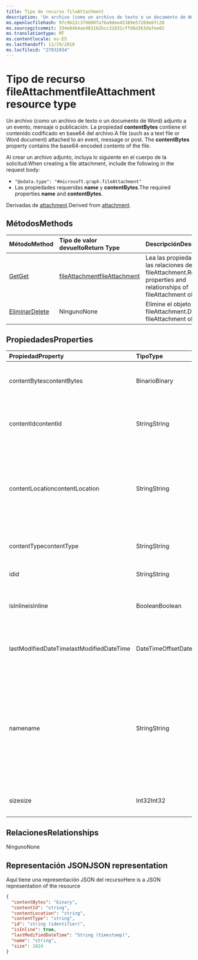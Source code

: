 ```yaml
---
title: Tipo de recurso fileAttachment
description: 'Un archivo (como un archivo de texto o un documento de Word) conectado a un evento, mensaje o post. El **contentBytes** '
ms.openlocfilehash: 97c9b22c379b00fa76a9dee45389e57269e6fc20
ms.sourcegitcommit: 334e84b4aed63162bcc31831cffd6d363dafee02
ms.translationtype: MT
ms.contentlocale: es-ES
ms.lasthandoff: 11/29/2018
ms.locfileid: "27032034"
---
```

# <a name="fileattachment-resource-type"></a><span data-ttu-id="3489e-104">Tipo de recurso fileAttachment</span><span class="sxs-lookup"><span data-stu-id="3489e-104">fileAttachment resource type</span></span>

<span data-ttu-id="3489e-p102">Un archivo (como un archivo de texto o un documento de Word) adjunto a un evento, mensaje o publicación. La propiedad **contentBytes** contiene el contenido codificado en base64 del archivo.</span><span class="sxs-lookup"><span data-stu-id="3489e-p102">A file (such as a text file or Word document) attached to an event, message or post. The  **contentBytes** property contains the base64-encoded contents of the file.</span></span>  

<span data-ttu-id="3489e-107">Al crear un archivo adjunto, incluya lo siguiente en el cuerpo de la solicitud:</span><span class="sxs-lookup"><span data-stu-id="3489e-107">When creating a file attachment, include the following in the request body:</span></span>

* `"@odata.type": "#microsoft.graph.fileAttachment"`
* <span data-ttu-id="3489e-108">Las propiedades requeridas **name** y **contentBytes**.</span><span class="sxs-lookup"><span data-stu-id="3489e-108">The required properties **name** and **contentBytes**.</span></span>

<span data-ttu-id="3489e-109">Derivadas de [attachment](attachment.md).</span><span class="sxs-lookup"><span data-stu-id="3489e-109">Derived from [attachment](attachment.md).</span></span>

## <a name="methods"></a><span data-ttu-id="3489e-110">Métodos</span><span class="sxs-lookup"><span data-stu-id="3489e-110">Methods</span></span>

| <span data-ttu-id="3489e-111">Método</span><span class="sxs-lookup"><span data-stu-id="3489e-111">Method</span></span>       | <span data-ttu-id="3489e-112">Tipo de valor devuelto</span><span class="sxs-lookup"><span data-stu-id="3489e-112">Return Type</span></span>  |<span data-ttu-id="3489e-113">Descripción</span><span class="sxs-lookup"><span data-stu-id="3489e-113">Description</span></span>|
|:---------------|:--------|:----------|
|[<span data-ttu-id="3489e-114">Get</span><span class="sxs-lookup"><span data-stu-id="3489e-114">Get</span></span>](../api/attachment-get.md) | [<span data-ttu-id="3489e-115">fileAttachment</span><span class="sxs-lookup"><span data-stu-id="3489e-115">fileAttachment</span></span>](fileattachment.md) |<span data-ttu-id="3489e-116">Lea las propiedades y las relaciones del objeto fileAttachment.</span><span class="sxs-lookup"><span data-stu-id="3489e-116">Read properties and relationships of fileAttachment object.</span></span>|
|[<span data-ttu-id="3489e-117">Eliminar</span><span class="sxs-lookup"><span data-stu-id="3489e-117">Delete</span></span>](../api/attachment-delete.md) | <span data-ttu-id="3489e-118">Ninguno</span><span class="sxs-lookup"><span data-stu-id="3489e-118">None</span></span> |<span data-ttu-id="3489e-119">Elimine el objeto fileAttachment.</span><span class="sxs-lookup"><span data-stu-id="3489e-119">Delete fileAttachment object.</span></span> |

## <a name="properties"></a><span data-ttu-id="3489e-120">Propiedades</span><span class="sxs-lookup"><span data-stu-id="3489e-120">Properties</span></span>
| <span data-ttu-id="3489e-121">Propiedad</span><span class="sxs-lookup"><span data-stu-id="3489e-121">Property</span></span>     | <span data-ttu-id="3489e-122">Tipo</span><span class="sxs-lookup"><span data-stu-id="3489e-122">Type</span></span>   |<span data-ttu-id="3489e-123">Descripción</span><span class="sxs-lookup"><span data-stu-id="3489e-123">Description</span></span>|
|:---------------|:--------|:----------|
|<span data-ttu-id="3489e-124">contentBytes</span><span class="sxs-lookup"><span data-stu-id="3489e-124">contentBytes</span></span>|<span data-ttu-id="3489e-125">Binario</span><span class="sxs-lookup"><span data-stu-id="3489e-125">Binary</span></span>|<span data-ttu-id="3489e-126">El contenido del archivo codificado en base64.</span><span class="sxs-lookup"><span data-stu-id="3489e-126">The base64-encoded contents of the file.</span></span>|
|<span data-ttu-id="3489e-127">contentId</span><span class="sxs-lookup"><span data-stu-id="3489e-127">contentId</span></span>|<span data-ttu-id="3489e-128">String</span><span class="sxs-lookup"><span data-stu-id="3489e-128">String</span></span>|<span data-ttu-id="3489e-129">El identificador de los datos de adjuntos del almacén de Exchange.</span><span class="sxs-lookup"><span data-stu-id="3489e-129">The ID of the attachment in the Exchange store.</span></span>|
|<span data-ttu-id="3489e-130">contentLocation</span><span class="sxs-lookup"><span data-stu-id="3489e-130">contentLocation</span></span>|<span data-ttu-id="3489e-131">String</span><span class="sxs-lookup"><span data-stu-id="3489e-131">String</span></span>|<span data-ttu-id="3489e-132">El identificador uniforme de recursos (URI) que corresponde a la ubicación del contenido de los datos adjuntos.</span><span class="sxs-lookup"><span data-stu-id="3489e-132">The Uniform Resource Identifier (URI) that corresponds to the location of the content of the attachment.</span></span>|
|<span data-ttu-id="3489e-133">contentType</span><span class="sxs-lookup"><span data-stu-id="3489e-133">contentType</span></span>|<span data-ttu-id="3489e-134">String</span><span class="sxs-lookup"><span data-stu-id="3489e-134">String</span></span>|<span data-ttu-id="3489e-135">El tipo de contenido de los datos adjuntos.</span><span class="sxs-lookup"><span data-stu-id="3489e-135">The content type of the attachment.</span></span>|
|<span data-ttu-id="3489e-136">id</span><span class="sxs-lookup"><span data-stu-id="3489e-136">id</span></span>|<span data-ttu-id="3489e-137">String</span><span class="sxs-lookup"><span data-stu-id="3489e-137">String</span></span>|<span data-ttu-id="3489e-138">El identificador de los datos adjuntos.</span><span class="sxs-lookup"><span data-stu-id="3489e-138">The attachment ID.</span></span>|
|<span data-ttu-id="3489e-139">isInline</span><span class="sxs-lookup"><span data-stu-id="3489e-139">isInline</span></span>|<span data-ttu-id="3489e-140">Boolean</span><span class="sxs-lookup"><span data-stu-id="3489e-140">Boolean</span></span>|<span data-ttu-id="3489e-141">Se establece en true si se trata de datos adjuntos en línea.</span><span class="sxs-lookup"><span data-stu-id="3489e-141">Set to true if this is an inline attachment.</span></span>|
|<span data-ttu-id="3489e-142">lastModifiedDateTime</span><span class="sxs-lookup"><span data-stu-id="3489e-142">lastModifiedDateTime</span></span>|<span data-ttu-id="3489e-143">DateTimeOffset</span><span class="sxs-lookup"><span data-stu-id="3489e-143">DateTimeOffset</span></span>|<span data-ttu-id="3489e-144">La fecha y hora de la última modificación de los datos adjuntos.</span><span class="sxs-lookup"><span data-stu-id="3489e-144">The date and time when the attachment was last modified.</span></span>|
|<span data-ttu-id="3489e-145">name</span><span class="sxs-lookup"><span data-stu-id="3489e-145">name</span></span>|<span data-ttu-id="3489e-146">String</span><span class="sxs-lookup"><span data-stu-id="3489e-146">String</span></span>|<span data-ttu-id="3489e-147">El nombre que representa el texto que aparece debajo del icono que representa el archivo adjunto insertado. No tiene que ser el nombre de archivo real.</span><span class="sxs-lookup"><span data-stu-id="3489e-147">The name representing the text that is displayed below the icon representing the embedded attachment.This does not need to be the actual file name.</span></span>|
|<span data-ttu-id="3489e-148">size</span><span class="sxs-lookup"><span data-stu-id="3489e-148">size</span></span>|<span data-ttu-id="3489e-149">Int32</span><span class="sxs-lookup"><span data-stu-id="3489e-149">Int32</span></span>|<span data-ttu-id="3489e-150">El tamaño en bytes de los datos adjuntos.</span><span class="sxs-lookup"><span data-stu-id="3489e-150">The size in bytes of the attachment.</span></span>|

## <a name="relationships"></a><span data-ttu-id="3489e-151">Relaciones</span><span class="sxs-lookup"><span data-stu-id="3489e-151">Relationships</span></span>
<span data-ttu-id="3489e-152">Ninguno</span><span class="sxs-lookup"><span data-stu-id="3489e-152">None</span></span>


## <a name="json-representation"></a><span data-ttu-id="3489e-153">Representación JSON</span><span class="sxs-lookup"><span data-stu-id="3489e-153">JSON representation</span></span>

<span data-ttu-id="3489e-154">Aquí tiene una representación JSON del recurso</span><span class="sxs-lookup"><span data-stu-id="3489e-154">Here is a JSON representation of the resource</span></span>

<!-- {
  "blockType": "resource",
  "baseType": "microsoft.graph.attachment",
  "optionalProperties": [

  ],
  "@odata.type": "microsoft.graph.fileAttachment"
}-->

```json
{
  "contentBytes": "binary",
  "contentId": "string",
  "contentLocation": "string",
  "contentType": "string",
  "id": "string (identifier)",
  "isInline": true,
  "lastModifiedDateTime": "String (timestamp)",
  "name": "string",
  "size": 1024
}

```

<!-- uuid: 8fcb5dbc-d5aa-4681-8e31-b001d5168d79
2015-10-25 14:57:30 UTC -->
<!-- {
  "type": "#page.annotation",
  "description": "fileAttachment resource",
  "keywords": "",
  "section": "documentation",
  "tocPath": ""
}-->
